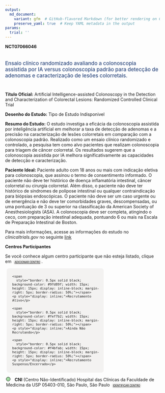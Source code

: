 ```yaml
---
output: 
  md_document:
    variant: gfm  # GitHub-flavored Markdown (for better rendering on GitHub)
    preserve_yaml: true  # Keep YAML metadata in the output
params:
  trial: ''
---
```


<script async src="https://scripts.simpleanalyticscdn.com/latest.js"></script>

**NCT07066046**

<div style="padding: 5px 5px 5px 0px; font-size: 1.20em; font-weight: 500; color: #2E4A7F; text-align: left; margin-bottom: 20px">

Ensaio clínico randomizado avaliando a colonoscopia assistida por IA
versus colonoscopia padrão para detecção de adenomas e caracterização de
lesões colorretais.

</div>

**Título Oficial:** Artificial Intelligence-assisted Colonoscopy in the
Detection and Characterization of Colorectal Lesions: Randomized
Controlled Clinical Trial

**Desenho do Estudo:** Tipo de Estudo Indisponivel

**Resumo do Estudo:** O estudo investiga a eficácia da colonoscopia
assistida por inteligência artificial em melhorar a taxa de detecção de
adenomas e a precisão na caracterização de lesões colorretais em
comparação com a colonoscopia padrão. Realizado como um ensaio clínico
randomizado e controlado, a pesquisa tem como alvo pacientes que
realizam colonoscopia para triagem de câncer colorretal. Os resultados
sugerem que a colonoscopia assistida por IA melhora significativamente
as capacidades de detecção e caracterização.

**Paciente Ideal:** Paciente adulto com 18 anos ou mais com indicação
eletiva para colonoscopia, que assinou o termo de consentimento
informado. O paciente não deve ter histórico de doença inflamatória
intestinal, câncer colorretal ou cirurgia colorretal. Além disso, o
paciente não deve ter histórico de síndromes de polipose intestinal ou
qualquer contraindicação para biópsias endoscópicas. O paciente não deve
ser um caso urgente ou de emergência e não deve ter comorbidades graves,
descompensadas, ou uma pontuação de 3 ou superior na classificação da
American Society of Anesthesiologists (ASA). A colonoscopia deve ser
completa, atingindo o ceco, com preparação intestinal adequada,
pontuando 6 ou mais na Escala de Preparação Intestinal de Boston.

Para mais informações, acesse as informações do estudo no
*clinicaltrials.gov* no seguinte
[link](https://clinicaltrials.gov/ct2/show/NCT07066046)

**Centros Participantes**

Se você conhece algum centro participante que não esteja listado, clique
em
<span style="color: #2E4A7F; margin-left: 2px; padding: 4px; background-color: #f3f2f1; border-radius: 8px; font-weight: 500; font-size: 0.6em"><a
href="https://cancertrialsbr.shinyapps.io/formsapp?study_nct_id=NCT07066046&amp;location_id=N%2FA&amp;location_full_name=N%2FA&amp;form_type=Adicionar%20Centro"
target="_blank">ADICIONAR CENTRO</a></span>.

<div style="margin-bottom: 8px; margin-left: 5px; padding: 8px; max-width: 300px; background-color: #f3f2f1; border-radius: 8px; font-size: 0.9em">

<div style="margin-left: 10px;">

    <span 
      style="border: 0.5px solid black; background-color: #9fd89f; width: 15px; height: 15px; display: inline-block; margin-right: 5px; border-radius: 50%;"></span>
    <p style="display: inline;">Recrutamento Ativo</p>

</div>

<div style="margin-left: 10px;">

    <span 
      style="border: 0.5px solid black; background-color: #fef7b2; width: 15px; height: 15px; display: inline-block; margin-right: 5px; border-radius: 50%;"></span>
    <p style="display: inline;">Ainda Não Recrutando</p>

</div>

<div style="margin-left: 10px;">

    <span 
      style="border: 0.5px solid black; background-color: #f4bfab; width: 15px; height: 15px; display: inline-block; margin-right: 5px; border-radius: 50%;"></span>
    <p style="display: inline;">Recrutamento Suspenso/Encerrado</p>

</div>

</div>

<div style="margin: 3px;">

<span style="border: 0.5px solid black; display: inline-block; width: 12px; height: 12px; border-radius: 50%; margin-right: 10px; padding-bottom: 0px; background-color: #9fd89f;"></span>
<b>CNI</b> (Centro Não-Identificado) Hospital das Clínicas da Faculdade
de Medicina da USP 05403-010, São Paulo, São Paulo
<span style="color: #2E4A7F; margin-left: 2px; padding: 4px; background-color: #f3f2f1; border-radius: 8px; font-weight: 500; font-size: 0.6em"><a
href="https://cancertrialsbr.shinyapps.io/formsapp?study_nct_id=NCT07066046&amp;location_id=HOSPITALDASCLINICASDAFACULDADEDEMEDICINADAUSPSAOPAULOSAOPAULO05403010BRAZIL&amp;location_full_name=%28Centro%20N%C3%A3o-Identificado%29%2C%20Hospital%20das%20Cl%C3%ADnicas%20da%20Faculdade%20de%20Medicina%20da%20USP%2005403-010%2C%20S%C3%A3o%20Paulo%2C%20S%C3%A3o%20Paulo&amp;form_type=Identificar%20Centro"
target="_blank">IDENTIFICAR CENTRO</a></span>

</div>
